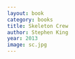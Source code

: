 ```yaml
---
layout: book
category: books
title: Skeleton Crew
author: Stephen King
year: 2013
image: sc.jpg
---
```

